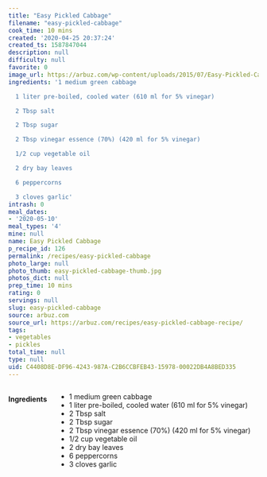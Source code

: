 ```yaml
---
title: "Easy Pickled Cabbage"
filename: "easy-pickled-cabbage"
cook_time: 10 mins
created: '2020-04-25 20:37:24'
created_ts: 1587847044
description: null
difficulty: null
favorite: 0
image_url: https://arbuz.com/wp-content/uploads/2015/07/Easy-Pickled-Cabbage-1.jpg
ingredients: '1 medium green cabbage

  1 liter pre-boiled, cooled water (610 ml for 5% vinegar)

  2 Tbsp salt

  2 Tbsp sugar

  2 Tbsp vinegar essence (70%) (420 ml for 5% vinegar)

  1/2 cup vegetable oil

  2 dry bay leaves

  6 peppercorns

  3 cloves garlic'
intrash: 0
meal_dates:
- '2020-05-10'
meal_types: '4'
mine: null
name: Easy Pickled Cabbage
p_recipe_id: 126
permalink: /recipes/easy-pickled-cabbage
photo_large: null
photo_thumb: easy-pickled-cabbage-thumb.jpg
photos_dict: null
prep_time: 10 mins
rating: 0
servings: null
slug: easy-pickled-cabbage
source: arbuz.com
source_url: https://arbuz.com/recipes/easy-pickled-cabbage-recipe/
tags:
- vegetables
- pickles
total_time: null
type: null
uid: C4408D8E-DF96-4243-987A-C2B6CCBFEB43-15978-00022DB4A8BED335
---
```

<div class="large-8 medium-7 columns" id="writeup">	</div><!-- #writeup -->
</div><!-- #row-one -->
<div class="row" id="row-two">	<div class="medium-4 small-5 columns" id="ingredients"><h4>Ingredients</h4><div class="box box-ingredients content"><ul>
<li>1 medium green cabbage</li>
<li>1 liter pre-boiled, cooled water (610 ml for 5% vinegar)</li>
<li>2 Tbsp salt</li>
<li>2 Tbsp sugar</li>
<li>2 Tbsp vinegar essence (70%) (420 ml for 5% vinegar)</li>
<li>1/2 cup vegetable oil</li>
<li>2 dry bay leaves</li>
<li>6 peppercorns</li>
<li>3 cloves garlic</li>
</ul>
</div>	</div>	<div class="medium-6 small-7 columns" id="directions">	</div>